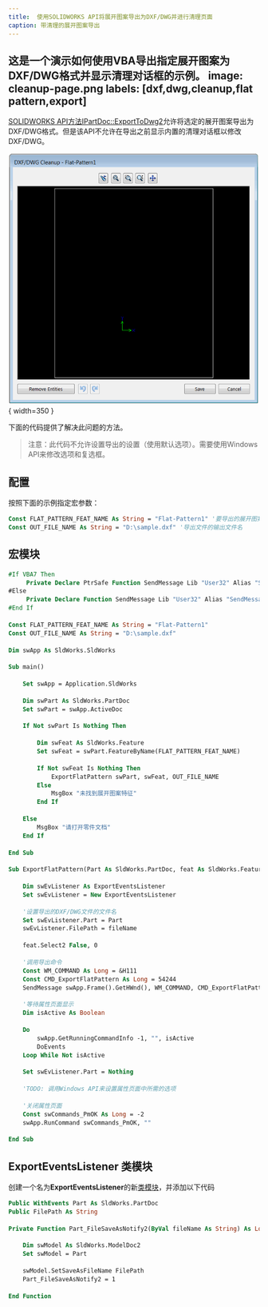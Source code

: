 ```yaml
---
title:  使用SOLIDWORKS API将展开图案导出为DXF/DWG并进行清理页面
caption: 带清理的展开图案导出
---
```

 这是一个演示如何使用VBA导出指定展开图案为DXF/DWG格式并显示清理对话框的示例。
image: cleanup-page.png
labels: [dxf,dwg,cleanup,flat pattern,export]
---
[SOLIDWORKS API方法IPartDoc::ExportToDwg2](https://help.solidworks.com/2014/english/api/sldworksapi/SolidWorks.Interop.sldworks~SolidWorks.Interop.sldworks.IPartDoc~ExportToDWG2.html)允许将选定的展开图案导出为DXF/DWG格式。但是该API不允许在导出之前显示内置的清理对话框以修改DXF/DWG。

![DXF/DWG清理](cleanup-page.png){ width=350 }

下面的代码提供了解决此问题的方法。

> 注意：此代码不允许设置导出的设置（使用默认选项）。需要使用Windows API来修改选项和复选框。

## 配置

按照下面的示例指定宏参数：

~~~vb
Const FLAT_PATTERN_FEAT_NAME As String = "Flat-Pattern1" '要导出的展开图案特征的名称
Const OUT_FILE_NAME As String = "D:\sample.dxf" '导出文件的输出文件名
~~~

## 宏模块

~~~ vb
#If VBA7 Then
     Private Declare PtrSafe Function SendMessage Lib "User32" Alias "SendMessageA" (ByVal hWnd As Long, ByVal wMsg As Long, ByVal wParam As Long, lParam As Any) As Long
#Else
     Private Declare Function SendMessage Lib "User32" Alias "SendMessageA" (ByVal hWnd As Long, ByVal wMsg As Long, ByVal wParam As Long, lParam As Any) As Long
#End If

Const FLAT_PATTERN_FEAT_NAME As String = "Flat-Pattern1"
Const OUT_FILE_NAME As String = "D:\sample.dxf"

Dim swApp As SldWorks.SldWorks

Sub main()

    Set swApp = Application.SldWorks
    
    Dim swPart As SldWorks.PartDoc
    Set swPart = swApp.ActiveDoc
    
    If Not swPart Is Nothing Then
        
        Dim swFeat As SldWorks.Feature
        Set swFeat = swPart.FeatureByName(FLAT_PATTERN_FEAT_NAME)
        
        If Not swFeat Is Nothing Then
            ExportFlatPattern swPart, swFeat, OUT_FILE_NAME
        Else
            MsgBox "未找到展开图案特征"
        End If
        
    Else
        MsgBox "请打开零件文档"
    End If
        
End Sub

Sub ExportFlatPattern(Part As SldWorks.PartDoc, feat As SldWorks.Feature, fileName As String)
                    
    Dim swEvListener As ExportEventsListener
    Set swEvListener = New ExportEventsListener
    
    '设置导出的DXF/DWG文件的文件名
    Set swEvListener.Part = Part
    swEvListener.FilePath = fileName
    
    feat.Select2 False, 0
    
    '调用导出命令
    Const WM_COMMAND As Long = &H111
    Const CMD_ExportFlatPattern As Long = 54244
    SendMessage swApp.Frame().GetHWnd(), WM_COMMAND, CMD_ExportFlatPattern, 0
    
    '等待属性页面显示
    Dim isActive As Boolean
    
    Do
        swApp.GetRunningCommandInfo -1, "", isActive
        DoEvents
    Loop While Not isActive
    
    Set swEvListener.Part = Nothing

    'TODO: 调用Windows API来设置属性页面中所需的选项
    
    '关闭属性页面
    Const swCommands_PmOK As Long = -2
    swApp.RunCommand swCommands_PmOK, ""
    
End Sub
~~~



## ExportEventsListener 类模块

创建一个名为**ExportEventsListener**的新[类模块](/docs/codestack/visual-basic/classes/)，并添加以下代码

~~~ vb
Public WithEvents Part As SldWorks.PartDoc
Public FilePath As String

Private Function Part_FileSaveAsNotify2(ByVal fileName As String) As Long
    
    Dim swModel As SldWorks.ModelDoc2
    Set swModel = Part
    
    swModel.SetSaveAsFileName FilePath
    Part_FileSaveAsNotify2 = 1
    
End Function
~~~